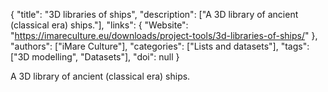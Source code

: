 {
  "title": "3D libraries of ships",
  "description": ["A 3D library of ancient (classical era) ships."],
  "links": {
    "Website": "https://imareculture.eu/downloads/project-tools/3d-libraries-of-ships/"
  },
  "authors": ["iMare Culture"],
  "categories": ["Lists and datasets"],
  "tags": ["3D modelling", "Datasets"],
  "doi": null
}

<!-- Generated by csv2md.R – do not edit by hand -->

A 3D library of ancient (classical era) ships.